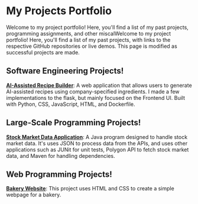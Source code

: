 # My Projects Portfolio

Welcome to my project portfolio! Here, you'll find a list of 
my past projects, programming assignments, and other 
miscalWelcome to my project portfolio! Here, you'll find a 
list of my past projects, with links to the respective 
GitHub repositories or live demos. This page is modified as 
successful projects are made. 

## Software Engineering Projects!
**[AI-Assisted Recipe Builder](https://github.com/atteap/CSC395_Team1.git)**:
A web application that allows users to generate 
AI-assisted recipes using company-specified ingredients. I 
made a few implementations to the flask, but mainly focused 
on the Frontend UI. Built with Python, CSS, JavaScript, 
HTML, and Dockerfile.

## Large-Scale Programming Projects!
**[Stock Market Data Application](https://github.com/Muy-Fresco/labproject2.git)**:
A Java program designed to handle stock market data. It's uses JSON to process data from 
the APIs, and uses other applications such as JUNit for unit tests, Polygon API to fetch 
stock market data, and Maven for handling dependencies.

## Web Programming Projects!
**[Bakery Website](https://github.com/Muy-Fresco/Lab5CSS.git)**:
This project uses HTML and CSS to create a simple webpage for a bakery.   
